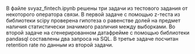 В файле svyaz_fintech.ipynb решены три задачи из тестового задания от некоторого оператора связи. 
В первой задаче с помощью z-теста из библиотеки scipy проверена гипотеза о равенстве долей на предмет наличия статистически значимого различия
между выборками. Во второй задаче на сгенерированном датафрейме с помощью библиотеки pandasql составлены два запроса на SQL.
В третье задаче посчитан retention rate по данным из второй задачи.
